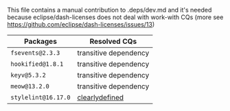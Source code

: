 This file contains a manual contribution to .deps/dev.md and it's needed because eclipse/dash-licenses does not deal with work-with CQs (more see https://github.com/eclipse/dash-licenses/issues/13)

| Packages | Resolved CQs |
| --- | --- |
| `fsevents@2.3.3` | transitive dependency |
| `hookified@1.8.1` | transitive dependency |
| `keyv@5.3.2` | transitive dependency |
| `meow@13.2.0` | transitive dependency |
| `stylelint@16.17.0` | [clearlydefined](https://clearlydefined.io/definitions/npm/npmjs/-/stylelint/16.17.0) |
